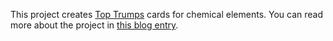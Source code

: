 This project creates [Top Trumps](http://en.wikipedia.org/wiki/Top_trumps) cards for chemical elements.
You can read more about the project in [this blog entry](http://www.spinellis.gr/blog/20121021).
